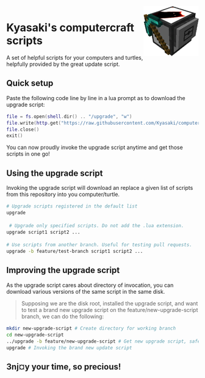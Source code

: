 <img src=logo.png height=130 align=right>

# Kyasaki's computercraft scripts
A set of helpful scripts for your computers and turtles, helpfully provided by the great update script.

## Quick setup
Paste the following code line by line in a lua prompt as to download the upgrade script:
```lua
file = fs.open(shell.dir() .. "/upgrade", "w")
file.write(http.get("https://raw.githubusercontent.com/Kyasaki/computercraft-scripts/master/upgrade.lua").readAll())
file.close()
exit()
```
You can now proudly invoke the upgrade script anytime and get those scripts in one go!

## Using the upgrade script
Invoking the upgrade script will download an replace a given list of scripts from this repository into you computer/turtle.

```bash
# Upgrade scripts registered in the default list
upgrade

 # Upgrade only specified scripts. Do not add the .lua extension.
upgrade script1 script2 ...

# Use scripts from another branch. Useful for testing pull requests.
upgrade -b feature/test-branch script1 script2 ...
```

## Improving the upgrade script
As the upgrade script cares about directory of invocation, you can download various versions of the same script in the same disk.

> Supposing we are the disk root, installed the upgrade script, and want to test a brand new upgrade script on the feature/new-upgrade-script branch, we can do the following:
```bash
mkdir new-upgrade-script # Create directory for working branch
cd new-upgrade-script
../upgrade -b feature/new-upgrade-script # Get new upgrade script, safe keeping the one we had
upgrade # Invoking the brand new update script
```

## 3nj¤y your time, so precious!
